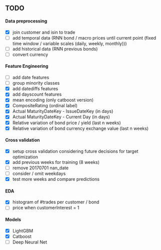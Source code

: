 ## TODO

#### Data preprocessing
- [x] join customer and isin to trade
- [ ] add temporal data (RNN bond / macro prices until current point (fixed time window / variable scales (daily, weekly, monthly)))
- [ ] add historical data (RNN previous bonds)
- [ ] convert currency

#### Feature Engineering
- [ ] add date features 
- [ ] group minority classes
- [x] add datediffs features
- [x] add dayscount features
- [x] mean encoding (only catboost version)
- [x] CompositeRating (ordinal label)
- [x] Actual MaturityDateKey - IssueDateKey (in days)
- [x] Actual MaturityDateKey - Current Day (in days)
- [x] Relative variation of bond price / yield (last n weeks)
- [x] Relative variation of bond currency exchange value (last n weeks)

#### Cross validation
- [x] setup cross validation considering future decisions for target optimization
- [x] add previous weeks for training (8 weeks)
- [ ] remove 20170701 nan_date
- [ ] consider / omit weekdays
- [x] test more weeks and compare predictions

#### EDA
- [x] histogram of #trades per customer / bond
- [ ] price when customerInterest = 1

#### Models
- [x] LightGBM
- [x] Catboost
- [ ] Deep Neural Net
